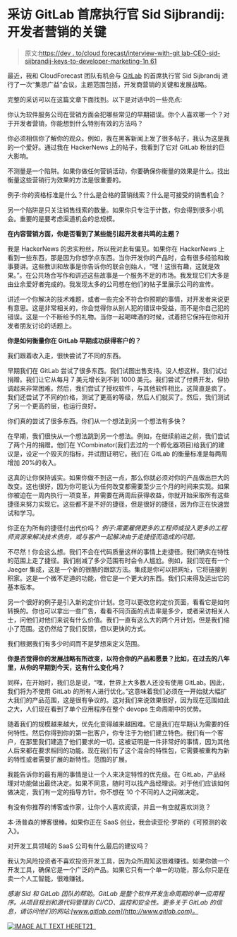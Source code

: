 # 采访 GitLab 首席执行官 Sid Sijbrandij:开发者营销的关键

> 原文:[https://dev . to/cloud forecast/interview-with-git lab-CEO-sid-sijbrandij-keys-to-developer-marketing-1n 61](https://dev.to/cloudforecast/interview-with-gitlab-ceo-sid-sijbrandij-keys-to-developer-marketing-1n61)

最近，我和 CloudForecast 团队有机会与 [GitLab](https://www.gitlab.com) 的首席执行官 Sid Sijbrandij 进行了一次“集思广益”会议。主题范围包括，开发商营销的关键和发展战略。

完整的采访可以在这篇文章下面找到。以下是对话中的一些亮点:

你认为软件服务公司在营销方面会犯哪些常见的早期错误。你个人喜欢哪一个？对于开发者营销，你能想到什么特别有效的方法吗？

你必须相信你了解你的观众。例如，我在黑客新闻上发了很多帖子，我认为这是我的一个爱好。通过我在 HackerNews 上的帖子，我看到了它对 GitLab 粉丝的巨大影响。

不测量是一个陷阱。如果你做任何营销活动，你要确保你衡量的效果是什么。找出衡量这些营销行为效果的方法是很重要的。

例子:你的资格标准是什么？什么是合格的营销线索？什么是可接受的销售机会？

另一个陷阱是只关注销售线索的数量。如果你只专注于计数，你会得到很多小机会。重要的是要考虑渠道机会的总规模。

**在内容营销方面，你是否看到了某些能引起开发者共鸣的主题？**

我是 HackerNews 的忠实粉丝，所以我对此有偏见。如果你在 HackerNews 上看到一些东西，那是因为你想学点东西。当你开发你的产品时，会有很多经验和故事要讲。这些教训和故事是你告诉你的联合创始人，“嘿！这很有趣，这就是效果。”。在公共场合写作和讲述这些故事是一个服务不足的市场。我发现它们大多是由业余爱好者完成的。我发现太多的公司想在他们的帖子里展示公司的宣传。

讲述一个你解决的技术难题，或者一些完全不符合你预期的事情，对开发者来说更有意思。这是非常相关的，你会觉得你从别人犯的错误中受益，而不是你自己犯的错误。这是一个不断给予的礼物。当你一起喝啤酒的时候，试着把它保持在你和开发者朋友讨论的话题上。

**你是如何衡量你在 GitLab 早期成功获得客户的？**

我们跟着收入走，很快尝试了不同的东西。

早期我们在 GitLab 尝试了很多东西。我们试图出售支持。没人想这样。我们试过捐赠。我们让它从每月 7 美元增长到不到 1000 美元。我们尝试了付费开发，但协调起来非常困难。然后，我们尝试了授权软件，与其他软件相比，这简直是疯了。我们还尝试了不同的价格，测试了更高的等级，然后人们就买了。然后，我们测试了另一个更高的层，也运行良好。

你们真的尝试了很多东西。你们从一个想法到另一个想法有多快？

在早期，我们很快从一个想法跳到另一个想法。例如，在继续前进之前，我们尝试了两个月的捐赠。他们在 YCombinator(我们去过的一个孵化器项目)给我们的建议是，设定一个毁灭的指标，并试图证明它。我们在 GitLab 的衡量标准是每两周增加 20%的收入。

这真的让你保持诚实。如果你做不到这一点，那么你就必须对你的产品做出巨大的改变。这也很好，因为你可能认为任何改变都需要至少三个月的时间来实现。如果你被迫在一周内执行一项变革，并需要在两周后获得收益，你就开始采取所有这些捷径来努力实现它。这些都不是不好的捷径，但是很好的捷径，因为你正在快速尝试和学习。

你正在为所有的捷径付出代价吗？ *例子:需要雇佣更多的工程师或投入更多的工程师资源来解决技术债务，或与客户一起解决由于走捷径而造成的问题。*

不尽然！你会这么想。我们不会在代码质量这样的事情上走捷径。我们确实在特性的范围上走了捷径。我们削减了多少范围有时会令人尴尬。例如，我们现在有一个 Jaeger 集成，这是一个新的很酷的跟踪方法。集成是你可以把网址，它将链接到积家。这是一个微不足道的功能，但它是一个更大的东西。我们只来得及运出它的基本版本。

另一个很好的例子是引入新的定价计划。您可以更改您的定价页面，看看它是如何转换的。你也可以拿出一些广告，看看不同页面的点击率是多少，或者采访相关人士，问他们对他们来说有什么价值。我们一直有这么大的两个月计划，但是我们缩小了范围。这仍然给了我们反馈，但以更快的方式。

我们根据我们有多少时间而不是梦想来定义范围。

**你是否觉得你的发展战略有所改变，以符合你的产品和愿景？比如，在过去的八年里，从你的早期到今天，这有什么变化吗？**

同样，在开始时，我们总是说，“嘿，世界上大多数人还没有使用 GitLab。因此，我们将为不使用 GitLab 的所有人进行优化。”这意味着我们必须在一开始就大幅扩大我们的产品范围，这是很有争议的。这对我们来说效果很好，因为现在范围如此之大，人们现在看到了单个应用程序在整个 devops 生命周期中的优势。

随着我们的规模越来越大，优先化变得越来越困难。它是我们在早期认为需要的任何特性。然后你得到你的第一批客户，你专注于为他们建立特色。我们有一个客户，在那里我们建造了他们要求的一切。这被证明是一件非常好的事情，因为其他人后来都在要求相同的功能。现在我们有了这个混合的特性包，它需要被重构为新的特性或者需要扩展的新特性。范围的扩展。

我能告诉你的最有用的事情是让一个人来决定特性的优先级。在 GitLab，产品经理对功能做出最终决定。如果不同意，随时可以找产品经理谈。对于他们应该如何做决定，我们有一定的指导方针。你不想在 10 个不同的人之间做决定。

有没有你推荐的博客或作家，让你个人喜欢阅读，并且一有空就喜欢浏览？

本·汤普森的博客很棒。如果你正在 SaaS 创业，我会读亚伦·罗斯的《可预测的收入》。

对开发工具领域的 SaaS 公司有什么最后的建议吗？

我认为风险投资者不喜欢投资开发工具，因为众所周知这很难赚钱。如果你做一个开发工具，确保它是一个广泛的产品。如果它只有一个单一的功能，那么你只是在卖一个人工智能，很难赚钱。

*感谢 Sid 和 GitLab 团队的帮助。GitLab 是整个软件开发生命周期的单一应用程序。从项目规划和源代码管理到 CI/CD、监控和安全性。更多关于 GitLab 的信息，请访问他们的网站:[www.gitlab.com](http://www.gitlab.com)。*

[![IMAGE ALT TEXT HERE](../Images/db711ff0afada7ac53678129e61f0157.png)T2】](http://www.youtube.com/watch?v=qVVgKT1quMU)